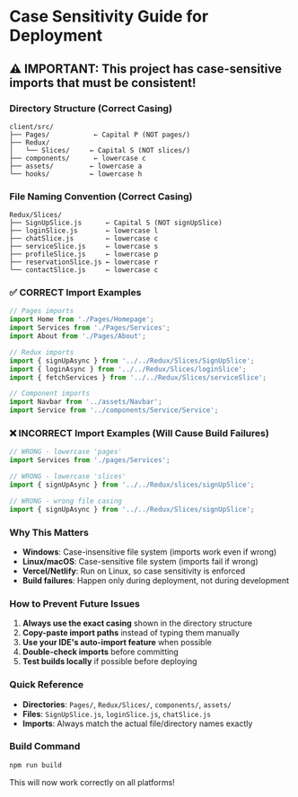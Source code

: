 # Case Sensitivity Guide for Deployment

## ⚠️ IMPORTANT: This project has case-sensitive imports that must be consistent!

### Directory Structure (Correct Casing)
```
client/src/
├── Pages/           ← Capital P (NOT pages/)
├── Redux/
│   └── Slices/     ← Capital S (NOT slices/)
├── components/      ← lowercase c
├── assets/         ← lowercase a
└── hooks/          ← lowercase h
```

### File Naming Convention (Correct Casing)
```
Redux/Slices/
├── SignUpSlice.js      ← Capital S (NOT signUpSlice)
├── loginSlice.js       ← lowercase l
├── chatSlice.js        ← lowercase c
├── serviceSlice.js     ← lowercase s
├── profileSlice.js     ← lowercase p
├── reservationSlice.js ← lowercase r
└── contactSlice.js     ← lowercase c
```

### ✅ CORRECT Import Examples
```javascript
// Pages imports
import Home from './Pages/Homepage';
import Services from './Pages/Services';
import About from './Pages/About';

// Redux imports
import { signUpAsync } from '../../Redux/Slices/SignUpSlice';
import { loginAsync } from '../../Redux/Slices/loginSlice';
import { fetchServices } from '../../Redux/Slices/serviceSlice';

// Component imports
import Navbar from '../assets/Navbar';
import Service from '../components/Service/Service';
```

### ❌ INCORRECT Import Examples (Will Cause Build Failures)
```javascript
// WRONG - lowercase 'pages'
import Services from './pages/Services';

// WRONG - lowercase 'slices'
import { signUpAsync } from '../../Redux/slices/signUpSlice';

// WRONG - wrong file casing
import { signUpAsync } from '../../Redux/Slices/signUpSlice';
```

### Why This Matters
- **Windows**: Case-insensitive file system (imports work even if wrong)
- **Linux/macOS**: Case-sensitive file system (imports fail if wrong)
- **Vercel/Netlify**: Run on Linux, so case sensitivity is enforced
- **Build failures**: Happen only during deployment, not during development

### How to Prevent Future Issues
1. **Always use the exact casing** shown in the directory structure
2. **Copy-paste import paths** instead of typing them manually
3. **Use your IDE's auto-import feature** when possible
4. **Double-check imports** before committing
5. **Test builds locally** if possible before deploying

### Quick Reference
- **Directories**: `Pages/`, `Redux/Slices/`, `components/`, `assets/`
- **Files**: `SignUpSlice.js`, `loginSlice.js`, `chatSlice.js`
- **Imports**: Always match the actual file/directory names exactly

### Build Command
```bash
npm run build
```
This will now work correctly on all platforms!
